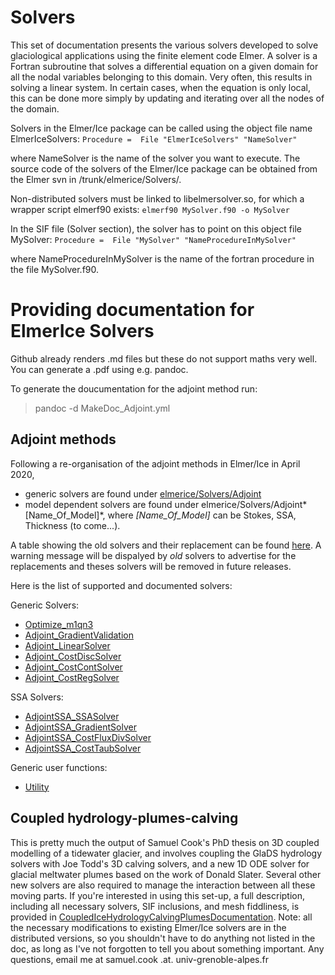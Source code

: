 # Solvers

This set of documentation presents the various solvers developed to solve glaciological applications using the finite element code Elmer. A solver is a Fortran subroutine that solves a differential equation on a given domain for all the nodal variables belonging to this domain. Very often, this results in solving a linear system. In certain cases, when the equation is only local, this can be done more simply by updating and iterating over all the nodes of the domain.

Solvers in the Elmer/Ice package can be called using the object file name ElmerIceSolvers:
`Procedure =  File "ElmerIceSolvers" "NameSolver"`

where NameSolver is the name of the solver you want to execute. The source code of the solvers of the Elmer/Ice package can be obtained from the Elmer svn in /trunk/elmerice/Solvers/.

Non-distributed solvers must be linked to libelmersolver.so, for which a wrapper script elmerf90 exists:
`elmerf90 MySolver.f90 -o MySolver`

In the SIF file (Solver section), the solver has to point on this object file MySolver:
`Procedure =  File "MySolver" "NameProcedureInMySolver"`

where NameProcedureInMySolver is the name of the fortran procedure in the file MySolver.f90.

# Providing documentation for ElmerIce Solvers

Github already renders .md files but these do not support maths very well.  
You can generate a .pdf using e.g. pandoc.

To generate the doucumentation for the adjoint method run:
> pandoc -d MakeDoc_Adjoint.yml

## Adjoint methods

 Following a re-organisation of the adjoint methods in Elmer/Ice in April 2020,  

- generic solvers are found under [elmerice/Solvers/Adjoint](../Adjoint)
- model dependent solvers are found under elmerice/Solvers/Adjoint*[Name_Of_Model]*,
where *[Name_Of_Model]* can be Stokes, SSA, Thickness (to come...).

A table showing the old solvers and their replacement can be found 
[here](https://cloud.univ-grenoble-alpes.fr/index.php/s/AHCwsgKgjWimqdG).
A warning message will be  dispalyed by *old* solvers to advertise for the replacements and theses solvers will be removed in future releases.

Here is the list of supported and documented solvers:
 
Generic Solvers:  

- [Optimize_m1qn3](Optimize_m1qn3.md)   
- [Adjoint_GradientValidation](Adjoint_GradientValidation.md)
- [Adjoint_LinearSolver](Adjoint_LinearSolver.md)
- [Adjoint_CostDiscSolver](Adjoint_CostDiscSolver.md)
- [Adjoint_CostContSolver](Adjoint_CostContSolver.md)
- [Adjoint_CostRegSolver](Adjoint_CostRegSolver.md)

SSA Solvers:

- [AdjointSSA_SSASolver](AdjointSSA_SSASolver.md)
- [AdjointSSA_GradientSolver](AdjointSSA_GradientSolver.md)
- [AdjointSSA_CostFluxDivSolver](AdjointSSA_CostFluxDivSolver.md)
- [AdjointSSA_CostTaubSolver](AdjointSSA_CostTaubSolver.md)

Generic user functions:

- [Utility](Utility.md)   

## Coupled hydrology-plumes-calving

This is pretty much the output of Samuel Cook's PhD thesis on 3D coupled modelling of a tidewater glacier, and involves coupling the GlaDS hydrology solvers with Joe Todd's 3D calving solvers, and a new 1D ODE solver for glacial meltwater plumes based on the work of Donald Slater. Several other new solvers are also required to manage the interaction between all these moving parts. If you're interested in using this set-up, a full description, including all necessary solvers, SIF inclusions, and mesh fiddliness, is provided in [CoupledIceHydrologyCalvingPlumesDocumentation](CoupledIceHydrologyCalvingPlumesDocumentation.md). Note: all the necessary modifications to existing Elmer/Ice solvers are in the distributed versions, so you shouldn't have to do anything not listed in the doc, as long as I've not forgotten to tell you about something important. Any questions, email me at samuel.cook .at. univ-grenoble-alpes.fr
